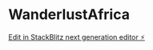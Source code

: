 # WanderlustAfrica

[Edit in StackBlitz next generation editor ⚡️](https://stackblitz.com/~/github.com/velcrowaf/WanderlustAfrica)